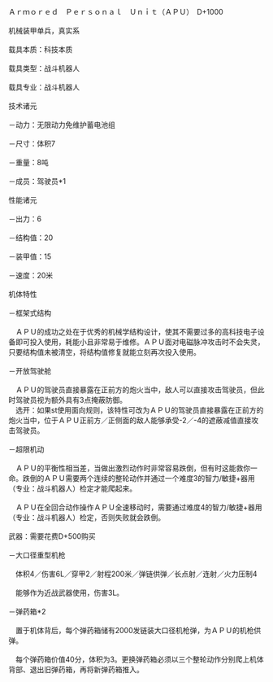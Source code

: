 <title>APU</title>
<meta name="GENERATOR" content="WinCHM">
<meta http-equiv="Content-Type" content="text/html; charset=gb2312">
<br>Ａｒｍｏｒｅｄ　Ｐｅｒｓｏｎａｌ　Ｕｎｉｔ（ＡＰＵ）　D+1000
<br>
<br>机械装甲单兵，真实系
<br>
<br>载具本质：科技本质
<br>
<br>载具类型：战斗机器人 
<br>
<br>载具专业：战斗机器人
<br>
<br>技术诸元 
<br>
<br>－动力：无限动力免维护蓄电池组 
<br>
<br>－尺寸：体积7 
<br>
<br>－重量：8吨 
<br>
<br>－成员：驾驶员*1 
<br>
<br>性能诸元 
<br>
<br>－出力：6
<br>
<br>－结构值：20
<br>
<br>－装甲值：15 
<br>
<br>－速度：20米
<br>
<br>机体特性 
<br>
<br>－框架式结构 
<br>
<br>　ＡＰＵ的成功之处在于优秀的机械学结构设计，使其不需要过多的高科技电子设备即可投入使用，耗能小且非常易于维修。ＡＰＵ面对电磁脉冲攻击时不会失灵，只要结构值未被清空，将结构值修复就能立刻再次投入使用。 
<br>
<br>－开放驾驶舱 
<br>
<br>　ＡＰＵ的驾驶员直接暴露在正前方的炮火当中，敌人可以直接攻击驾驶员，但此时驾驶员视为额外具有3点掩蔽防御。
<br>　选开：如果st使用面向规则，该特性可改为ＡＰＵ的驾驶员直接暴露在正前方的炮火当中，位于ＡＰＵ正前方／正侧面的敌人能够承受-2／-4的遮蔽减值直接攻击驾驶员。 
<br>
<br>－超限机动 
<br>
<br>　ＡＰＵ的平衡性相当差，当做出激烈动作时非常容易跌倒，但有时这能救你一命。跌倒的ＡＰＵ需要两个连续的整轮动作并通过一个难度3的智力/敏捷+器用（专业：战斗机器人）检定才能爬起来。 
<br>
<br>　ＡＰＵ在全回合动作操作ＡＰＵ全速移动时，需要通过难度4的智力/敏捷+器用（专业：战斗机器人）检定，否则失败就会跌倒。 
<br>
<br>武器：需要花费D+500购买
<br>
<br>－大口径重型机枪
<br>
<br>　体积4／伤害6L／穿甲2／射程200米／弹链供弹／长点射／连射／火力压制4 
<br>
<br>　能够作为近战武器使用，伤害3L。 
<br>
<br>－弹药箱*2 
<br>
<br>　置于机体背后，每个弹药箱储有2000发链装大口径机枪弹，为ＡＰＵ的机枪供弹。 
<br>
<br>　每个弹药箱价值40分，体积为3。更换弹药箱必须以三个整轮动作分别爬上机体背部、退出旧弹药箱，再将新弹药箱推入。 
<br>